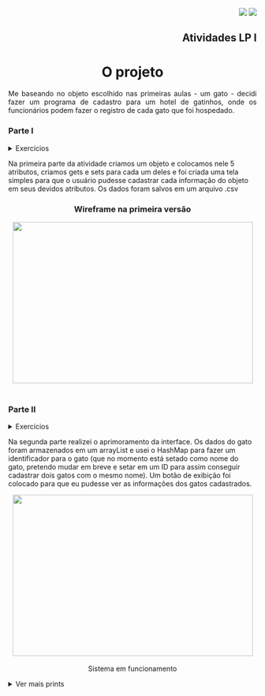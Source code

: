 <p align="right">
     <img src="https://img.shields.io/badge/java-%23ED8B00.svg?style=for-the-badge&logo=java&logoColor=white"/>
     <img src="https://img.shields.io/badge/Eclipse-FE7A16.svg?style=for-the-badge&logo=Eclipse&logoColor=white"/>
</p>
<h2 align="right">Atividades LP I</h2>
<h1 align="center">O projeto</h1>
<p align="justify">Me baseando no objeto escolhido nas primeiras aulas - um gato - decidi fazer um programa de cadastro para um hotel de gatinhos, onde os funcionários podem fazer o registro de cada gato que foi hospedado.</p>

<p align="left">
     <h3>Parte I</h3>
          <details>
               <summary>Exercícios</summary>
- Escolha de um objeto qualquer<br>
- Definir atributos e métodos para o objeto representado<br>
- Construir a classe referente ao objeto anterior<br>
- A classe deve ter construtor e métodos de acesso<br>
- Implementar uma classe  do tipo interface gráfica para coletar os dados referentes ao objeto<br>
- Instanciar objetos de cada classe principal<br>
- Gravar os dados dos objetos instaciados em um arquivo csv<br>
</p></details>
<p align="left">Na primeira parte da atividade criamos um objeto e colocamos nele 5 atributos, criamos gets e sets para cada um deles e foi criada uma tela simples para que o usuário pudesse cadastrar cada informação do objeto em seus devidos atributos. Os dados foram salvos em um arquivo .csv </p>
<h3 align="center">Wireframe na primeira versão</h3>
<div text align="center">
     <img src="https://raw.githubusercontent.com/beatricelopes/java_repo/master/image/wireframe.PNG"  width="487" height="327" />
</div><br>
<h3>Parte II</h3>
<details>
     <summary>Exercícios</summary>
- Construir classes que determinem:<br>
1. Uma coleção de objetos instaciados, armazenados em ArrayList<br>
2. Um conjunto para guardar identificadores únicos desses objetos em HashSet<br>
3. Um dicionário que associe uma chave/valor referente aos objetos<br>
- Classes devem ter construtor, métodos de acesso, métodos e atributos de classe<br>
- Objetos de cada classe devem ser instanciados<br>
- Deve existir um formulário para a entrada de dados para a instanciação de objetos de cada classe<br>
- Gravar a aplicação como runnable .jar 
</p></details>
<p align="left">Na segunda parte realizei o aprimoramento da interface. Os dados do gato foram armazenados em um arrayList e usei o HashMap para fazer um identificador para o gato (que no momento está setado como nome do gato, pretendo mudar em breve e setar em um ID para assim conseguir cadastrar dois gatos com o mesmo nome). Um botão de exibição foi colocado para que eu pudesse ver as informações dos gatos cadastrados. 

<div align="center">
          <img src="image/gif1.gif"  width="487" height="327" />
          <p align="center">Sistema em funcionamento</p>
</div>
<details>
     <summary>Ver mais prints</summary>
<div align="center">
     <figure>
          <img src="image/sucesso.png">
          <figcaption>Mensagem exibida caso sucesso no cadastro</figcaption>
</div>
<div align="center">
     <figure>
          <img src="image/lista_gatis.png">
          <figcaption>Lista gerada com os dados dos gatos e identificador nome</figcaption>
</details>
